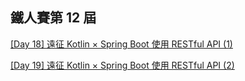 ## 鐵人賽第 12 屆
[[Day 18] 遠征 Kotlin × Spring Boot 使用 RESTful API (1)](https://ithelp.ithome.com.tw/articles/10245346)

[[Day 19] 遠征 Kotlin × Spring Boot 使用 RESTful API (2)](https://ithelp.ithome.com.tw/articles/10245979)